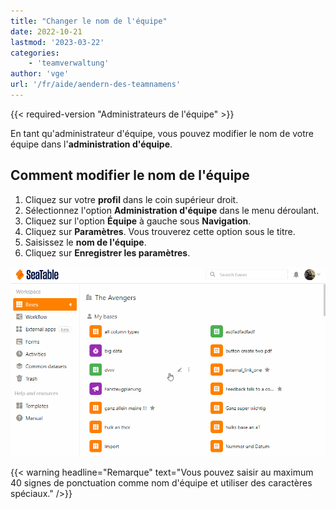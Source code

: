 ```yaml
---
title: "Changer le nom de l'équipe"
date: 2022-10-21
lastmod: '2023-03-22'
categories:
    - 'teamverwaltung'
author: 'vge'
url: '/fr/aide/aendern-des-teamnamens'
---
```


{{< required-version "Administrateurs de l'équipe" >}}

En tant qu'administrateur d'équipe, vous pouvez modifier le nom de votre équipe dans l'**administration d'équipe**.

## Comment modifier le nom de l'équipe

1. Cliquez sur votre **profil** dans le coin supérieur droit.
2. Sélectionnez l'option **Administration d'équipe** dans le menu déroulant.
3. Cliquez sur l'option **Équipe** à gauche sous **Navigation**.
4. Cliquez sur **Paramètres**. Vous trouverez cette option sous le titre.
5. Saisissez le **nom de l'équipe**.
6. Cliquez sur **Enregistrer les paramètres**.

![Changer le nom de l'équipe](images/aendern-des-teamnamens.gif)

{{< warning  headline="Remarque"  text="Vous pouvez saisir au maximum 40 signes de ponctuation comme nom d'équipe et utiliser des caractères spéciaux." />}}
